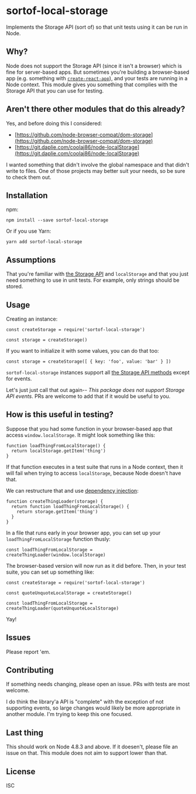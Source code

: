 # sortof-local-storage

Implements the Storage API (sort of) so that unit tests using it can be run in Node.

## Why?

Node does not support the Storage API (since it isn't a browser) which is fine for server-based apps.  But sometimes you're building a browser-based app (e.g. something with [`create-react-app`](https://github.com/facebookincubator/create-react-app)), and your tests are running in a Node context. This module gives you something that complies with the Storage API that you can use for testing.

## Aren't there other modules that do this already?

Yes, and before doing this I considered:

* [https://github.com/node-browser-compat/dom-storage](https://github.com/node-browser-compat/dom-storage)
* [https://git.daplie.com/coolaj86/node-localStorage](https://git.daplie.com/coolaj86/node-localStorage)

I wanted something that didn't involve the global namespace and that didn't write to files.  One of those projects may better suit your needs, so be sure to check them out.

## Installation

npm:

`npm install --save sortof-local-storage`

Or if you use Yarn:

`yarn add sortof-local-storage`

## Assumptions

That you're familiar with [the Storage API](https://developer.mozilla.org/en-US/docs/Web/API/Storage) and `localStorage` and that you just need something to use in unit tests.  For example, only strings should be stored.

## Usage

Creating an instance:

```
const createStorage = require('sortof-local-storage')

const storage = createStorage()
```

If you want to initialize it with some values, you can do that too:

```
const storage = createStorage([ { key: 'foo', value: 'bar' } ])
```

`sortof-local-storage` instances support all [the Storage API methods](https://developer.mozilla.org/en-US/docs/Web/API/Storage) except for events.

Let's just just call that out again-- *This package does not support Storage API events*.  PRs are welcome to add that if it would be useful to you.

## How is this useful in testing?

Suppose that you had some function in your browser-based app that access `window.localStorage`.  It might look something like this:

```
function loadThingFromLocalStorage() {
  return localStorage.getItem('thing')
}
```

If that function executes in a test suite that runs in a Node context, then it will fail when trying to access `localStorage`, because Node doesn't have that.

We can restructure that and use [dependency injection](https://www.youtube.com/watch?v=Z6vf6zC2DYQ&index=47&list=PLQmX5gaHg2SXyKuT9BQ_nbFIdZ39yeRxH):

```
function createThingLoader(storage) {
  return function loadThingFromLocalStorage() {
    return storage.getItem('thing')
  }
}
```

In a file that runs early in your browser app, you can set up your `loadThingFromLocalStorage` function thusly:

```
const loadThingFromLocalStorage = createThingLoader(window.localStorage)
```

The browser-based version will now run as it did before.  Then, in your test suite, you can set up something like:

```
const createStorage = require('sortof-local-storage')

const quoteUnquoteLocalStorage = createStorage()

const loadThingFromLocalStorage = createThingLoader(quoteUnquoteLocalStorage)
```

Yay!

## Issues

Please report 'em.

## Contributing

If something needs changing, please open an issue. PRs with tests are most welcome.

I do think the library'a API is "complete" with the exception of not supporting events, so large changes would likely be more appropriate in another module.  I'm trying to keep this one focused.

## Last thing

This should work on Node 4.8.3 and above.  If it doesen't, please file an issue on that.  This module does not aim to support lower than that.

## License

ISC
